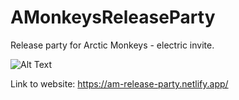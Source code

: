# AMonkeysReleaseParty
Release party for Arctic Monkeys - electric invite.


![Alt Text](https://media.giphy.com/media/9ryCWhW8nmQms/source.gif)


Link to website: https://am-release-party.netlify.app/
